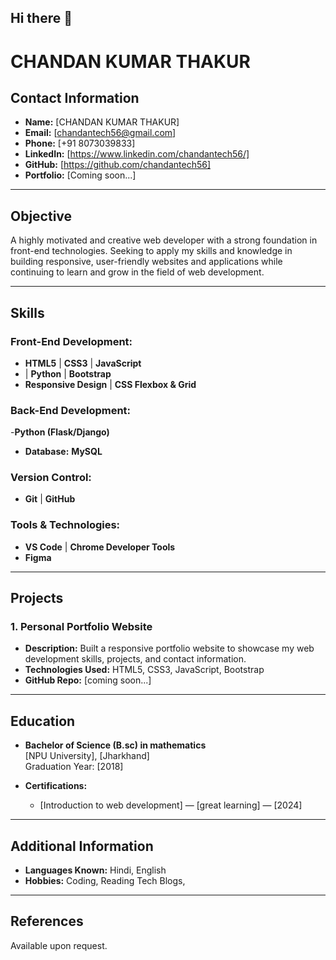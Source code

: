 ## Hi there 👋

<!--
**chandantech56/chandantech56** is a ✨ _special_ ✨ repository because its `README.md` (this file) appears on your GitHub profile.

Here are some ideas to get you started:

- 🔭 I’m currently working on ...
- 🌱 I’m currently learning ...
- 👯 I’m looking to collaborate on ...
- 🤔 I’m looking for help with ...
- 💬 Ask me about ...
- 📫 How to reach me: ...
- 😄 Pronouns: ...
- ⚡ Fun fact: ...
-->
# CHANDAN KUMAR THAKUR

## Contact Information
- **Name:** [CHANDAN KUMAR THAKUR]
- **Email:** [chandantech56@gmail.com]
- **Phone:** [+91 8073039833]
- **LinkedIn:** [https://www.linkedin.com/chandantech56/]
- **GitHub:** [https://github.com/chandantech56]
- **Portfolio:** [Coming soon...]

---

## Objective
A highly motivated and creative web developer with a strong foundation in front-end technologies. Seeking to apply my skills and knowledge in building responsive, user-friendly websites and applications while continuing to learn and grow in the field of web development.

---

## Skills

### Front-End Development:
- **HTML5** | **CSS3** | **JavaScript**
-  | **Python** | **Bootstrap**
- **Responsive Design** | **CSS Flexbox & Grid**

### Back-End Development:
-**Python (Flask/Django)**
- **Database:** **MySQL** 

### Version Control:
- **Git** | **GitHub**

### Tools & Technologies:
- **VS Code** | **Chrome Developer Tools**
- **Figma** 

---

## Projects

### 1. **Personal Portfolio Website**
   - **Description:** Built a responsive portfolio website to showcase my web development skills, projects, and contact information.
   - **Technologies Used:** HTML5, CSS3, JavaScript, Bootstrap
   - **GitHub Repo:** [coming soon...]
---
## Education

- **Bachelor of Science (B.sc) in mathematics**  
  [NPU University], [Jharkhand]  
  Graduation Year: [2018]
  
- **Certifications:**
  - [Introduction to web development] — [great learning] — [2024]
  
---

## Additional Information

- **Languages Known:**  Hindi, English
- **Hobbies:** Coding, Reading Tech Blogs,

---
## References

Available upon request.
